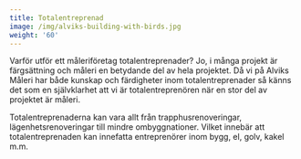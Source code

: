 ```yaml
---
title: Totalentreprenad
image: /img/alviks-building-with-birds.jpg
weight: '60'
---
```

Varför utför ett måleriföretag totalentreprenader? Jo, i många projekt är färgsättning och måleri en betydande del av hela projektet. Då vi på Alviks Måleri har både kunskap och färdigheter inom totalentreprenader så känns det som en självklarhet att vi är totalentreprenören när en stor del av projektet är måleri.



Totalentreprenaderna kan vara allt från trapphusrenoveringar, lägenhetsrenoveringar till mindre ombyggnationer. Vilket innebär att totalentreprenaden kan innefatta entreprenörer inom bygg, el, golv, kakel m.m.
